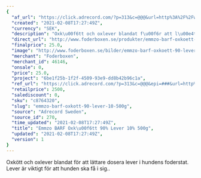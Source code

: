 ```yaml
---
{
  "af_url": "https://click.adrecord.com/?p=313&c=@@@&url=http%3A%2F%2Fwww.foderboxen.se%2Fprodukter%2Femmzo-barf-oxkoett-90-lever-10-500g%2C398",
  "created": "2021-02-08T17:27:49Z",
  "currency": "SEK",
  "description": "Oxk\u00f6tt och oxlever blandat f\u00f6r att l\u00e4ttare dosera lever i hundens foderstat. Lever \u00e4r viktigt f\u00f6r att hunden ska f\u00e5 i sig..",
  "direct_url": "http://www.foderboxen.se/produkter/emmzo-barf-oxkoett-90-lever-10-500g,398",
  "finalprice": 25.0,
  "image": "http://www.foderboxen.se/bilder/emmzo-barf-oxkoett-90-lever-10-500g-398.png",
  "merchant": "Foderboxen",
  "merchant_id": 46146,
  "onsale": 0,
  "price": 25.0,
  "project": "6be1f25b-1f2f-4509-93e9-dd8b42b96c1a",
  "ref_url": "https://click.adrecord.com/?p=313&c=@@@&epi=###&url=http%3A%2F%2Fwww.foderboxen.se%2Fprodukter%2Femmzo-barf-oxkoett-90-lever-10-500g%2C398",
  "retailprice": 2500,
  "salediscount": 0,
  "sku": "c8764320",
  "slug": "emmzo-barf-oxkott-90-lever-10-500g",
  "source": "Adrecord Sweden",
  "source_id": 270,
  "time_updated": "2021-02-08T17:27:49Z",
  "title": "Emmzo BARF Oxk\u00f6tt 90% Lever 10% 500g",
  "updated": "2021-02-08T17:27:49Z",
  "version": 1
}
---
```


<p> Oxkött och oxlever blandat för att lättare dosera lever i hundens foderstat. Lever är viktigt för att hunden ska få i sig..</p>
